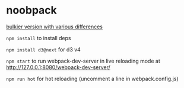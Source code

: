 # noobpack

[bulkier version with various differences](https://github.com/gatherdigitaluk/webpack-template)

`npm install` to install deps

`npm install d3@next` for d3 v4

`npm start` to run webpack-dev-server in live reloading mode at http://127.0.0.1:8080/webpack-dev-server/

`npm run hot` for hot reloading (uncomment a line in webpack.config.js)